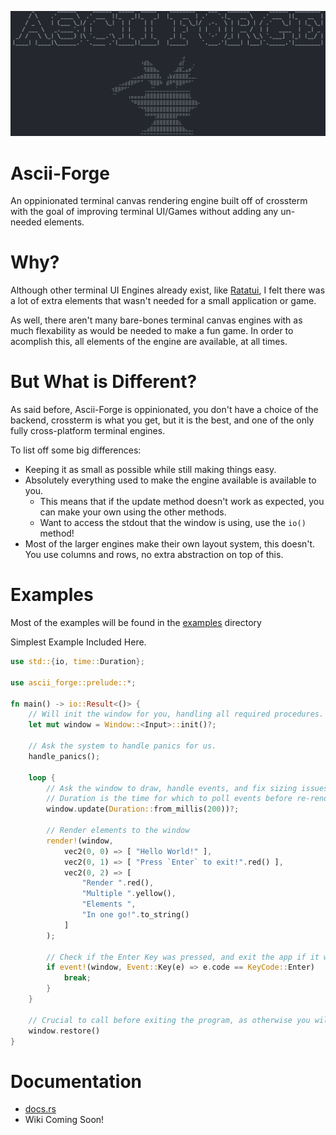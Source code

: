 ![](https://github.com/TheEmeraldBee/ascii-forge/blob/master/logo.png?raw=true)

# Ascii-Forge
An oppinionated terminal canvas rendering engine built off of crossterm with the goal of improving terminal UI/Games without adding any un-needed elements.

# Why?
Although other terminal UI Engines already exist, like [Ratatui](https://github.com/ratatui-org/ratatui), I felt there was a lot of extra elements that wasn't needed for a small application or game.

As well, there aren't many bare-bones terminal canvas engines with as much flexability as would be needed to make a fun game. In order to acomplish this, all elements of the engine are available, at all times.

# But What is Different?
As said before, Ascii-Forge is oppinionated, you don't have a choice of the backend, crossterm is what you get, but it is the best, and one of the only fully cross-platform terminal engines.

To list off some big differences:
- Keeping it as small as possible while still making things easy.
- Absolutely everything used to make the engine available is available to you.
    - This means that if the update method doesn't work as expected, you can make your own using the other methods.
    - Want to access the stdout that the window is using, use the `io()` method!
- Most of the larger engines make their own layout system, this doesn't. You use columns and rows, no extra abstraction on top of this.

# Examples
Most of the examples will be found in the [examples](https://github.com/TheEmeraldBee/ascii-forge/tree/master/examples) directory

Simplest Example Included Here.
```rust
use std::{io, time::Duration};

use ascii_forge::prelude::*;

fn main() -> io::Result<()> {
    // Will init the window for you, handling all required procedures.
    let mut window = Window::<Input>::init()?;

    // Ask the system to handle panics for us.
    handle_panics();

    loop {
        // Ask the window to draw, handle events, and fix sizing issues.
        // Duration is the time for which to poll events before re-rendering.
        window.update(Duration::from_millis(200))?;

        // Render elements to the window
        render!(window,
            vec2(0, 0) => [ "Hello World!" ],
            vec2(0, 1) => [ "Press `Enter` to exit!".red() ],
            vec2(0, 2) => [
                "Render ".red(),
                "Multiple ".yellow(),
                "Elements ",
                "In one go!".to_string()
            ]
        );

        // Check if the Enter Key was pressed, and exit the app if it was.
        if event!(window, Event::Key(e) => e.code == KeyCode::Enter)
            break;
        }
    }

    // Crucial to call before exiting the program, as otherwise you will not leave the alternate screen.
    window.restore()
}
```

# Documentation
- [docs.rs](https://docs.rs/ascii-forge/latest/ascii_forge/)
- Wiki Coming Soon!
